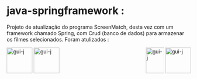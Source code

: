 # java-springframework :
Projeto de atualização do programa ScreenMatch, desta vez com um framework chamado Spring, com Crud (banco de dados) para armazenar os filmes selecionados.
Foram atulizados :

<img align="center" alt="gui-j" height="70" width="70" src="https://cdn.jsdelivr.net/gh/devicons/devicon/icons/java/java-original-wordmark.svg"/>
<img align="right" alt="gui-j" height="70" width="70" src="https://cdn.jsdelivr.net/gh/devicons/devicon/icons/spring/spring-original-wordmark.svg"/>
<img align="right" alt="gui-j" height="70" width="50" src="https://cdn.jsdelivr.net/gh/devicons/devicon/icons/maya/maya-original.svg"/>
<img align="center" alt="gui-j" height="70" width="70" src="https://cdn.jsdelivr.net/gh/devicons/devicon/icons/mysql/mysql-original-wordmark.svg"/>

           
          

